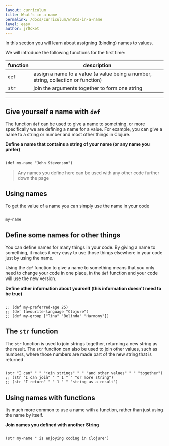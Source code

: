 ```yaml
---
layout: curriculum
title: What's in a name
permalink: /docs/curriculum/whats-in-a-name
level: easy
author: jr0cket
---
```


In this section you will learn about assigning (binding) names to values.

We will introduce the following functions for the first time:

| function | description                                                                       |
|----------|-----------------------------------------------------------------------------------|
| `def`    | assign a name to a value (a value being a number, string, collection or function) |
| `str`    | join the arguments together to form one string                                    |

<hr />


## Give yourself a name with `def`

The function `def` can be used to give a name to something, or more specifically we are defining a name for a value.  For example, you can give a name to a string or number and most other things in Clojure.

**Define a name that contains a string of your name (or any name you prefer)**

<!-- Using expression evaluation fix to make string appear as a value in klipse -->
<pre><code class="language-klipse" data-eval-context="expr">
(def my-name "John Stevenson")
</code></pre>

> Any names you define here can be used with any other code further down the page


## Using names

To get the value of a name you can simply use the name in your code

<!-- Using expression evaluation fix to make string appear as a value in klipse -->
<pre><code class="language-klipse" data-eval-context="expr">
my-name
</code></pre>


## Define some names for other things

You can define names for many things in your code.  By giving a name to something, it makes it very easy to use those things elsewhere in your code just by using the name.

Using the `def` function to give a name to something means that you only need to change your code in one place, in the `def` function and your code will use the new version.

**Define other information about yourself (this information doesn't need to be true)**

<!-- Using expression evaluation fix to make string appear as a value in klipse -->
<pre><code class="language-klipse" data-eval-context="expr">
;; (def my-preferred-age 25)
;; (def favourite-language "Clojure")
;; (def my-group ["Tina" "Belinda" "Harmony"])
</code></pre>


## The `str` function

The `str` function is used to join strings together, returning a new string as the result.  The `str` funciton can also be used to join other values, such as numbers, where those numbers are made part of the new string that is returned

<!-- Using expression evaluation fix to make string appear as a value in klipse -->
<pre><code class="language-klipse" data-eval-context="expr">
(str "I can" " " "join strings" " " "and other values" " " "together")
;; (str "I can join" " " 1 " " "or more string")
;; (str "I return" " " 1 " " "string as a result")
</code></pre>

## Using names with functions

Its much more common to use a name with a function, rather than just using the name by itself.

**Join names you defined with another String**

<!-- Using expression evaluation fix to make string appear as a value in klipse -->
<pre><code class="language-klipse" data-eval-context="expr">
(str my-name " is enjoying coding in Clojure")
</code></pre>
